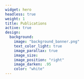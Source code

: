 ```yaml
---
widget: hero
headless: true
weight: 1
title: Publications
active: true
design:
  background:
    image: "background_banner.png"
    text_color_light: true
    image_parallax: true
    image_size: 
    image_position: "right"
    image_darken: .95
    color: "white"
---
```


